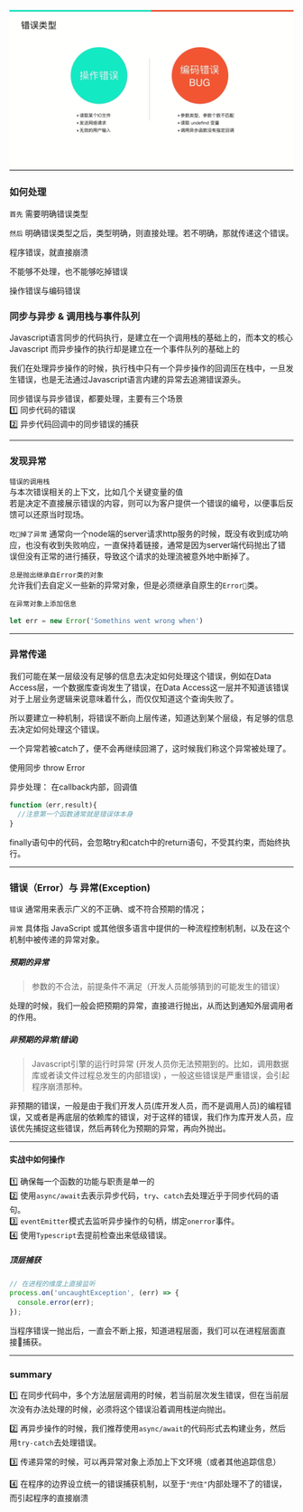 

![](/blog_assets/error_handle.png)   




### 如何处理  

`首先` 需要明确错误类型   

`然后` 明确错误类型之后，类型明确，则直接处理。若不明确，那就传递这个错误。    

程序错误，就直接崩溃    

不能够不处理，也不能够吃掉错误  

操作错误与编码错误   

### 同步与异步 & 调用栈与事件队列
Javascript语言同步的代码执行，是建立在一个调用栈的基础上的，而本文的核心Javascript
而异步操作的执行却是建立在一个事件队列的基础上的   

我们在处理异步操作的时候，执行栈中只有一个异步操作的回调压在栈中，一旦发生错误，也是无法通过Javascript语言内建的异常去追溯错误源头。   

同步错误与异步错误，都要处理，主要有三个场景   
1️⃣ 同步代码的错误  
2️⃣ 异步代码回调中的同步错误的捕获  
___  
### 发现异常
`错误的调用栈`   
与本次错误相关的上下文，比如几个关键变量的值   
若是决定不直接展示错误的内容，则可以为客户提供一个错误的编号，以便事后反馈可以还原当时现场。 
  
`吃掉了异常`
通常向一个node端的server请求http服务的时候，既没有收到成功响应，也没有收到失败响应，一直保持着链接，通常是因为server端代码抛出了错误但没有正常的进行捕获，导致这个请求的处理流被意外地中断掉了。   

`总是抛出继承自Error类的对象`   
允许我们去自定义一些新的异常对象，但是必须继承自原生的`Error`类。

`在异常对象上添加信息` 
```js
let err = new Error('Somethins went wrong when')
```

___  
### 异常传递   
我们可能在某一层级没有足够的信息去决定如何处理这个错误，例如在Data Access层，一个数据库查询发生了错误，在Data Access这一层并不知道该错误对于上层业务逻辑来说意味着什么，而仅仅知道这个查询失败了。   

所以要建立一种机制，将错误不断向上层传递，知道达到某个层级，有足够的信息去决定如何处理这个错误。    

一个异常若被catch了，便不会再继续回溯了，这时候我们称这个异常被处理了。   

使用同步 throw Error  

异步处理： 在callback内部，回调值  
```js
function（err,result){
  //注意第一个函数通常就是错误体本身   
}
```   

finally语句中的代码，会忽略try和catch中的return语句，不受其约束，而始终执行。
___
### 错误（Error）与 异常(Exception)
`错误`
通常用来表示广义的不正确、或不符合预期的情况；   

`异常`
具体指 JavaScript 或其他很多语言中提供的一种流程控制机制，以及在这个机制中被传递的异常对象。
  
##### 预期的异常
> 参数的不合法，前提条件不满足（开发人员能够猜到的可能发生的错误）

处理的时候，我们一般会把预期的异常，直接进行抛出，从而达到通知外层调用者的作用。   

##### 非预期的异常(错误)
> Javascript引擎的运行时异常  (开发人员你无法预期到的。比如，调用数据库或者读文件过程总发生的内部错误) ，一般这些错误是严重错误，会引起程序崩溃那种。   

非预期的错误，一般是由于我们开发人员(库开发人员，而不是调用人员)的编程错误，又或者是再底层的依赖库的错误，对于这样的错误，我们作为库开发人员，应该优先捕捉这些错误，然后再转化为预期的异常，再向外抛出。 

___

#### 实战中如何操作  
1️⃣ 确保每一个函数的功能与职责是单一的    
2️⃣ 使用`async/await`去表示异步代码，`try`、`catch`去处理近乎于同步代码的语句。  
3️⃣ `eventEmitter`模式去监听异步操作的句柄，绑定`onerror`事件。  
4️⃣ 使用`Typescript`去提前检查出来低级错误。       


##### 顶层捕获
```js
// 在进程的维度上直接监听
process.on('uncaughtException', (err) => {
  console.error(err);
});
```
当程序错误一抛出后，一直会不断上报，知道进程层面，我们可以在进程层面直接捕获。   


___
### summary
1️⃣ 在同步代码中，多个方法层层调用的时候，若当前层次发生错误，但在当前层次没有办法处理的时候，必须将这个错误沿着调用栈逆向抛出。    

2️⃣ 再异步操作的时候，我们推荐使用`async/await`的代码形式去构建业务，然后用`try-catch`去处理错误。   

3️⃣ 传递异常的时候，可以再异常对象上添加上下文环境（或者其他追踪信息）   

4️⃣ 在程序的边界设立统一的错误捕获机制，以至于`"兜住"`内部处理不了的错误，而引起程序的直接崩溃  